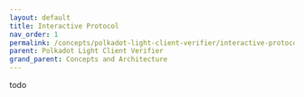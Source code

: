 ```yaml
---
layout: default
title: Interactive Protocol
nav_order: 1
permalink: /concepts/polkadot-light-client-verifier/interactive-protocol
parent: Polkadot Light Client Verifier
grand_parent: Concepts and Architecture
---
```

todo